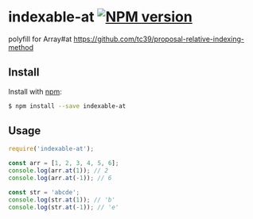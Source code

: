 # indexable-at [![NPM version](https://img.shields.io/npm/v/indexable-at.svg?style=flat)](https://www.npmjs.com/package/indexable-at)
polyfill for Array#at https://github.com/tc39/proposal-relative-indexing-method

## Install

Install with [npm](https://www.npmjs.com/):

```sh
$ npm install --save indexable-at
```

## Usage

```js
require('indexable-at');

const arr = [1, 2, 3, 4, 5, 6];
console.log(arr.at(1)); // 2
console.log(arr.at(-1)); // 6

const str = 'abcde';
console.log(str.at(1)); // 'b'
console.log(str.at(-1)); // 'e'
```